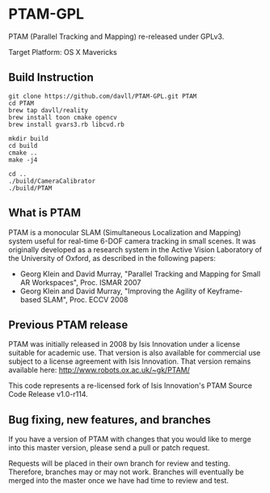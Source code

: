 PTAM-GPL
========

PTAM (Parallel Tracking and Mapping) re-released under GPLv3.

Target Platform: OS X Mavericks

Build Instruction
-----------------

    git clone https://github.com/davll/PTAM-GPL.git PTAM
    cd PTAM
    brew tap davll/reality
    brew install toon cmake opencv
    brew install gvars3.rb libcvd.rb
    
    mkdir build
    cd build
    cmake ..
    make -j4
    
    cd ..
    ./build/CameraCalibrator
    ./build/PTAM

What is PTAM
------------

PTAM is a monocular SLAM (Simultaneous Localization and Mapping) system useful for real-time
6-DOF camera tracking in small scenes. It was originally developed as a research system in the Active 
Vision Laboratory of the University of Oxford, as described in the following papers:

- Georg Klein and David Murray, "Parallel Tracking and Mapping for Small AR Workspaces", Proc. ISMAR 2007
- Georg Klein and David Murray, "Improving the Agility of Keyframe-based SLAM", Proc. ECCV 2008


Previous PTAM release
---------------------

PTAM was initially released in 2008 by Isis Innovation under a license suitable for
academic use. That version is also available for commercial use subject to a license
agreement with Isis Innovation. That version remains available here:
http://www.robots.ox.ac.uk/~gk/PTAM/

This code represents a re-licensed fork of Isis Innovation's PTAM Source Code Release v1.0-r114.


Bug fixing, new features, and branches
--------------------------------------

If you have a version of PTAM with changes that you would like to merge into this master version, please send a pull or patch request.

Requests will be placed in their own branch for review and testing. Therefore, branches may or may not work. Branches will eventually be merged into the master once we have had time to review and test.

